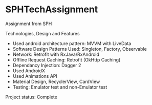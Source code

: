 # SPHTechAssignment
Assignment from SPH

Technologies, Design and Features

- Used android architecture pattern: MVVM with LiveData
- Software Design Patterns Used: Singleton, Factory, Observable
- Network: Retrofit with RxJava/RxAndroid
- Offline Request Caching: Retrofit (OkHttp Caching)
- Dependancy Injection: Dagger 2
- Used AndroidX
- Used Animations API
- Material Design, RecyclerView, CardView
- Testing: Emulator test and non-Emulator test

Project status: Complete
